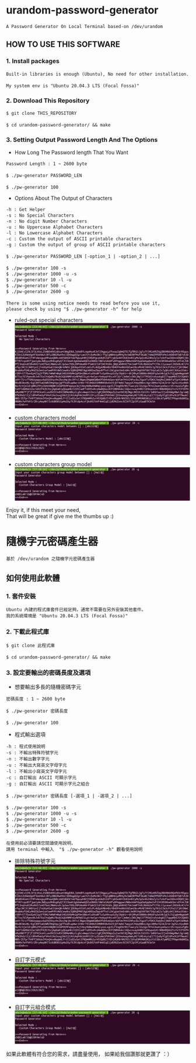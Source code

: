 # urandom-password-generator

    A Password Generator On Local Terminal based-on /dev/urandom

## HOW TO USE THIS SOFTWARE

### 1. Install packages

    Built-in libraries is enough (Ubuntu), No need for other installation.

    My system env is "Ubuntu 20.04.3 LTS (Focal Fossa)"

### 2. Download This Repository

```
$ git clone THIS_REPOSITORY

$ cd urandom-password-generator/ && make
```


### 3. Setting Output Password Length And The Options

* How Long The Password length That You Want
```
Password Length : 1 ~ 2600 byte

$ ./pw-generator PASSWORD_LEN

$ ./pw-generator 100
```

* Options About The Output of Characters 
```
-h : Get Helper
-s : No Special Characters
-n : No digit Number Characters
-u : No Uppercase Alphabet Characters
-l : No Lowercase Alphabet Characters
-c : Custom the output of ASCII printable characters
-g : Custom the output of group of ASCII printable characters

$ ./pw-generator PASSWORD_LEN [-option_1 | -option_2 | ...]

$ ./pw-generator 100 -s 
$ ./pw-generator 1000 -u -s
$ ./pw-generator 10 -l -u 
$ ./pw-generator 500 -c 
$ ./pw-generator 2600 -g 

There is some using notice needs to read before you use it, 
please check by using "$ ./pw-generator -h" for help
```
* ruled-out special characters
![demo_1.png](./README.files/demo_1.png)

* custom characters model
![demo_3.png](./README.files/demo_3.png)  

* custom characters group model
![demo_4.png](./README.files/demo_4.png)  




Enjoy it, if this meet your need,  
That will be great if give me the thumbs up :)


# 隨機字元密碼產生器

    基於 /dev/urandom 之隨機字元密碼產生器

## 如何使用此軟體

### 1. 套件安裝

    Ubuntu 內建的程式庫套件已經足夠，通常不需要在另外安裝其他套件。
    我的系統環境是 "Ubuntu 20.04.3 LTS (Focal Fossa)"

### 2. 下載此程式庫

```
$ git clone 此程式庫

$ cd urandom-password-generator/ && make
```

### 3. 設定要輸出的密碼長度及選項

* 想要輸出多長的隨機密碼字元
```
密碼長度 : 1 ~ 2600 byte

$ ./pw-generator 密碼長度

$ ./pw-generator 100
```

* 程式輸出選項
```
-h : 程式使用說明
-s : 不輸出特殊符號字元
-n : 不輸出數字字元
-u : 不輸出大寫英文字母字元
-l : 不輸出小寫英文字母字元
-c : 自訂輸出 ASCII 可顯示字元
-g : 自訂輸出 ASCII 可顯示字元之組合

$ ./pw-generator 密碼長度 [-選項_1 | -選項_2 | ...]

$ ./pw-generator 100 -s 
$ ./pw-generator 1000 -u -s
$ ./pw-generator 10 -l -u 
$ ./pw-generator 500 -c 
$ ./pw-generator 2600 -g 

在使用前必須要請您閱讀使用說明，
請用 terminal 中輸入  "$ ./pw-generator -h" 觀看使用說明
```
* 排除特殊符號字元
![demo_1.png](./README.files/demo_1.png)

* 自訂字元模式
![demo_3.png](./README.files/demo_3.png)  

* 自訂字元組合模式
![demo_4.png](./README.files/demo_4.png)  



如果此軟體有符合您的需求，請盡量使用，
如果給我個讚那就更讚了 ：）
